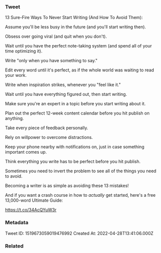 ### Tweet
13 Sure-Fire Ways To Never Start Writing (And How To Avoid Them):

Assume you'll be less busy in the future (and you'll start writing then).

Obsess over going viral (and quit when you don't).

Wait until you have the perfect note-taking system (and spend all of your time optimizing it).

Write "only when you have something to say."

Edit every word until it's perfect, as if the whole world was waiting to read your work.

Write when inspiration strikes, whenever you "feel like it."

Wait until you have everything figured out, then start writing.

Make sure you're an expert in a topic before you start writing about it.

Plan out the perfect 12-week content calendar before you hit publish on anything.

Take every piece of feedback personally.

Rely on willpower to overcome distractions.

Keep your phone nearby with notifications on, just in case something important comes up.

Think everything you write has to be perfect before you hit publish.

Sometimes you need to invert the problem to see all of the things you need to avoid.

Becoming a writer is as simple as avoiding these 13 mistakes!

And if you want a crash course in how to *actually* get started, here's a free 13,000-word Ultimate Guide:

https://t.co/34AcQYuW3r

### Metadata
Tweet ID: 1519673059019476992
Created At: 2022-04-28T13:41:06.000Z

### Related

